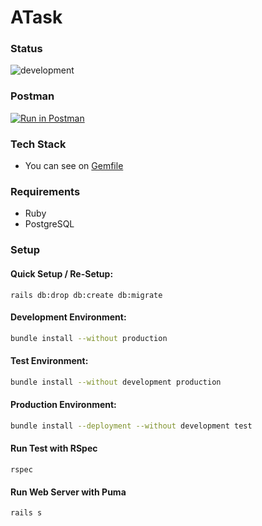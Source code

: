 # ATask


### Status
![development](https://github.com/SunDi3yansyah/atask/actions/workflows/workflow.yml/badge.svg?branch=development)


### Postman
[![Run in Postman](https://run.pstmn.io/button.svg)](https://documenter.getpostman.com/view/920672/2s9YXfc4GF)


### Tech Stack

- You can see on [Gemfile](Gemfile)


### Requirements

- Ruby
- PostgreSQL


### Setup

#### Quick Setup / Re-Setup:
```
rails db:drop db:create db:migrate
```

#### Development Environment:
```bash
bundle install --without production
```

#### Test Environment:
```bash
bundle install --without development production
```

#### Production Environment:
```bash
bundle install --deployment --without development test
```

#### Run Test with RSpec
```
rspec
```

#### Run Web Server with Puma
```
rails s
```
